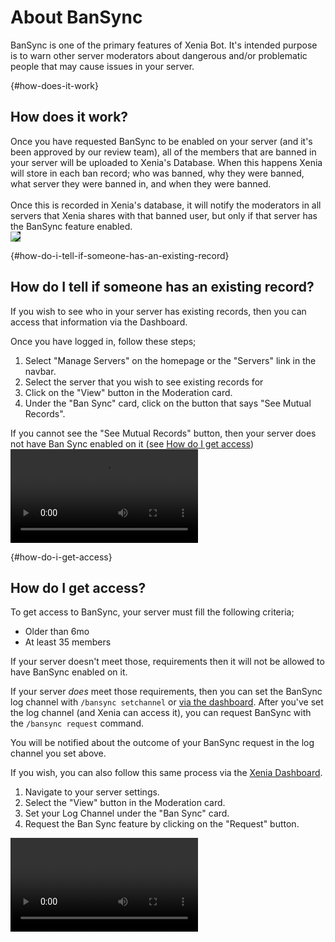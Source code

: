# About BanSync
BanSync is one of the primary features of Xenia Bot. It's intended purpose is to warn other server moderators about dangerous and/or problematic people that may cause issues in your server.

{#how-does-it-work}
## How does it work?

<div class="row align-items-start mt-4">
    <div class="col is-half is-full-mobile">
        Once you have requested BanSync to be enabled on your server (and it's been approved by our review team), all of the members that are banned in your server will be uploaded to Xenia's Database. When this happens Xenia will store in each ban record; who was banned, why they were banned, what server they were banned in, and when they were banned.<br/>
        <br/>
        Once this is recorded in Xenia's database, it will notify the moderators in all servers that Xenia shares with that banned user, but only if that server has the BanSync feature enabled.
    </div>
    <div class="col is-half is-full-mobile">
        <img src="https://res.kate.pet/upload/ea474f3b3581/member_ban_flowchart.drawio.png" class="guide-img p-1" style="background: #212121" />
    </div>
</div>

{#how-do-i-tell-if-someone-has-an-existing-record}
## How do I tell if someone has an existing record?
If you wish to see who in your server has existing records, then you can access that information via the Dashboard.

<div class="row align-items-start mt-4">
    <div class="col is-half is-full-mobile">
        Once you have logged in, follow these steps;<br/>
        <ol>
            <li>Select "Manage Servers" on the homepage or the "Servers" link in the navbar.</li>
            <li>Select the server that you wish to see existing records for</li>
            <li>Click on the "View" button in the Moderation card.</li>
            <li>Under the "Ban Sync" card, click on the button that says "See Mutual Records".</li>
        </ol>
        If you cannot see the "See Mutual Records" button, then your server does not have Ban Sync enabled on it (see <a href="#how-do-i-get-access">How do I get access</a>)
    </div>
    <div class="col is-half is-full-mobile">
        <video controls autoplay loop class="guide-img">
            <source src="https://res.kate.pet/upload/eecd8b602ff4/firefox_eqEJUXpMpb.mp4" type="video/mp4" />
        </video>
    </div>
</div>


{#how-do-i-get-access}
## How do I get access?
To get access to BanSync, your server must fill the following criteria;
- Older than 6mo
- At least 35 members

If your server doesn't meet those, requirements then it will not be allowed to have BanSync enabled on it.

If your server *does* meet those requirements, then you can set the BanSync log channel with `/bansync setchannel` or [via the dashboard](https://xb.kate.pet). After you've set the log channel (and Xenia can access it), you can request BanSync with the `/bansync request` command.

You will be notified about the outcome of your BanSync request in the log channel you set above.

<div class="row align-items-start mt-4">
    <div class="col is-half is-full-mobile">
        If you wish, you can also follow this same process via the <a href="https://xb.kate.pet">Xenia Dashboard</a>.<br/>
        <ol>
            <li>Navigate to your server settings.</li>
            <li>Select the "View" button in the Moderation card.</li>
            <li>Set your Log Channel under the "Ban Sync" card.</li>
            <li>Request the Ban Sync feature by clicking on the "Request" button.</li>
        </ol>
    </div>
    <div class="col is-half is-full-mobile">
        <video controls autoplay loop class="guide-img">
            <source src="https://res.kate.pet/upload/be7576c2b21b/firefox_UZI9l4NDr3.mp4" type="video/mp4" />
        </video>
    </div>
</div>